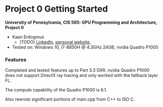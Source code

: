 Project 0 Getting Started
====================

**University of Pennsylvania, CIS 565: GPU Programming and Architecture, Project 0**

* Kaan Erdogmus
  * (TODO) [LinkedIn](www.linkedin.com/in/kaanberk), [personal website](kaan9.github.io),
* Tested on: Windows 10, i7-8850H @ 4.3GHz 24GB, nvidia Quadro P1000

### Features

Completed and tested features up to Part 3.3 DXR. nvidia Quadro P1000 does
not support DirectX ray tracing and only worked with the fallback layer FL.

The compute capability of the Quadro P1000 is 6.1.

Also rewrote significant portions of main.cpp from C++ to ISO C.
